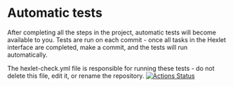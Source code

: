 # Automatic tests

After completing all the steps in the project, automatic tests will become available to you. Tests are run on each commit - once all tasks in the Hexlet interface are completed, make a commit, and the tests will run automatically.

The hexlet-check.yml file is responsible for running these tests - do not delete this file, edit it, or rename the repository.
[![Actions Status](https://github.com/valekgodovan/python-project-83/workflows/hexlet-check.yml/badge.svg?event=push)](https://github.com/valekgodovan/python-project-83/actions)
